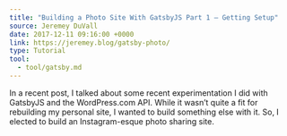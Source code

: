 ```yaml
---
title: "Building a Photo Site With GatsbyJS Part 1 – Getting Setup"
source: Jeremey DuVall
date: 2017-12-11 09:16:00 +0000
link: https://jeremey.blog/gatsby-photo/
type: Tutorial
tool:
  - tool/gatsby.md
---
```

In a recent post, I talked about some recent experimentation I did with GatsbyJS and the WordPress.com API. While it wasn’t quite a fit for rebuilding my personal site, I wanted to build something else with it. So, I elected to build an Instagram-esque photo sharing site.





